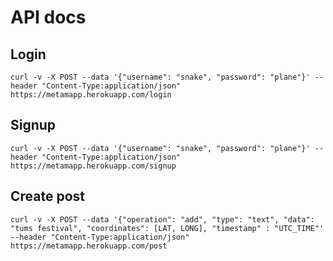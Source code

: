 # API docs

## Login

`curl -v -X POST --data '{"username": "snake", "password": "plane"}' --header "Content-Type:application/json" https://metamapp.herokuapp.com/login`

## Signup

`curl -v -X POST --data '{"username": "snake", "password": "plane"}' --header "Content-Type:application/json" https://metamapp.herokuapp.com/signup`

## Create post

`curl -v -X POST --data '{"operation": "add", "type": "text", "data": "tums festival", "coordinates": [LAT, LONG], "timestamp" : "UTC_TIME"' --header "Content-Type:application/json" https://metamapp.herokuapp.com/post`
